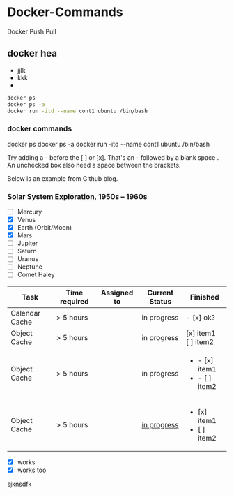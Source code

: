 # Docker-Commands
Docker Push Pull

## docker hea
- jjlk
- kkk
- 

```bash
docker ps
docker ps -a
docker run -itd --name cont1 ubuntu /bin/bash
```
### docker commands
docker ps
docker ps -a
docker run -itd --name cont1 ubuntu /bin/bash


Try adding a -  before the [ ] or [x]. That's an - followed by a blank space  . An unchecked box also need a space   between the brackets.

Below is an example from Github blog.

### Solar System Exploration, 1950s – 1960s

- [ ] Mercury
- [x] Venus
- [x] Earth (Orbit/Moon)
- [x] Mars
- [ ] Jupiter
- [ ] Saturn
- [ ] Uranus
- [ ] Neptune
- [ ] Comet Haley

| Task           | Time required | Assigned to   | Current Status | Finished | 
|----------------|---------------|---------------|----------------|-----------|
| Calendar Cache | > 5 hours  |  | in progress | - [x] ok?
| Object Cache   | > 5 hours  |  | in progress | [x] item1<br/>[ ] item2
| Object Cache   | > 5 hours  |  | in progress | <ul><li>- [x] item1</li><li>- [ ] item2</li></ul>
| Object Cache   | > 5 hours  |  | [in progress](https://stackoverflow.com/questions/47344571/how-to-draw-checkbox-or-tick-mark-in-github-markdown-table) | <ul><li>[x] item1</li><li>[ ] item2</li></ul>


- [x] works
- [x] works too

sjknsdfk
